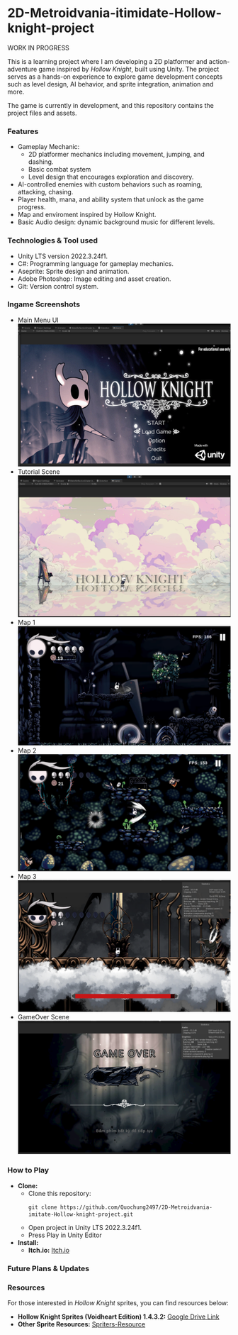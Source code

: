# 2D-Metroidvania-itimidate-Hollow-knight-project
WORK IN PROGRESS

This is a learning project where I am developing a 2D platformer and action-adventure game inspired by *Hollow Knight*, built using Unity. The project serves as a hands-on experience to explore game development concepts such as level design, AI behavior, and sprite integration, animation and more.

The game is currently in development, and this repository contains the project files and assets.

### Features
- Gameplay Mechanic:
  - 2D platformer mechanics including movement, jumping, and dashing.
  - Basic combat system
  - Level design that encourages exploration and discovery.
- AI-controlled enemies with custom behaviors such as roaming, attacking, chasing.
- Player health, mana, and ability system that unlock as the game progress.
- Map and enviroment inspired by Hollow Knight.
- Basic Audio design: dynamic background music for different levels.

### Technologies & Tool used
- Unity LTS version 2022.3.24f1.
- C#: Programming language for gameplay mechanics.
- Aseprite: Sprite design and animation.
- Adobe Photoshop: Image editing and asset creation.
- Git: Version control system.

### Ingame Screenshots
- Main Menu UI
![MainMenu Screenshot](./Assets/Others/Images/MainMenu.png)
- Tutorial Scene
![MainMenu Screenshot](./Assets/Others/Images/TutorialScene.png)
- Map 1
![MainMenu Screenshot](./Assets/Others/Images/Map1.png)
- Map 2
![MainMenu Screenshot](./Assets/Others/Images/Map2.png)
- Map 3
![MainMenu Screenshot](./Assets/Others/Images/Map3.png)
- GameOver Scene
![MainMenu Screenshot](./Assets/Others/Images/GameOverScene4.png)

### How to Play
- **Clone:**
  - Clone this repository:
    ```
    git clone https://github.com/Quochung2497/2D-Metroidvania-imitate-Hollow-knight-project.git
    ```
  - Open project in Unity LTS 2022.3.24f1.
  - Press Play in Unity Editor
- **Install:**
  - **Itch.io:** [Itch.io](https://quochung020497.itch.io/)

### Future Plans & Updates

### Resources
For those interested in *Hollow Knight* sprites, you can find resources below:  
- **Hollow Knight Sprites (Voidheart Edition) 1.4.3.2:** [Google Drive Link](https://drive.google.com/drive/folders/1lx02_w9TFTYdR3aggI1gbXcLr69roaNV)  
- **Other Sprite Resources:** [Spriters-Resource](https://www.spriters-resource.com/pc_computer/hollowknight/)
